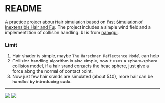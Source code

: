 README
=====================
A practice project about Hair simulation based on [Fast Simulation of Inextensible Hair and Fur](http://matthias-mueller-fischer.ch/publications/FTLHairFur.pdf). 
The project includes a simple wind field and a implementation of collision handling. UI is from [nanogui](https://github.com/wjakob/nanogui).
### Limit
1. Hair shader is simple, maybe `The Marschner Reflectance Model` can help
2. Collision handling algorithm is also simple, now it uses a sphere-sphere collision model, if a hair srand contacts the head sphere, just give a force along the normal of contact point. 
3. Now just few hair srands are simulated (about 540), more hair can be handled by introducing cuda.
****
![](https://github.com/hanke100321/FurSim/blob/master/resources/ScreenShots/hair1.png)
![](https://github.com/hanke100321/FurSim/blob/master/resources/ScreenShots/hair3.png)
